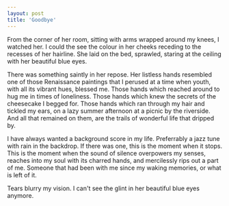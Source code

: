 ```yaml
---
layout: post
title: 'Goodbye'
---
```


From the corner of her room, sitting with arms wrapped around my knees, I watched her. I could the see the colour in her cheeks receding to the recesses of her hairline. She laid on the bed, sprawled, staring at the ceiling with her beautiful blue eyes.

There was something saintly in her repose. Her listless hands resembled one of those Renaissance paintings that I perused at a time when youth, with all its vibrant hues, blessed me. Those hands which reached around to hug me in times of loneliness. Those hands which knew the secrets of the cheesecake I begged for. Those hands which ran through my hair and tickled my ears, on a lazy summer afternoon at a picnic by the riverside. And all that remained on them, are the trails of wonderful life that dripped by.

I have always wanted a background score in my life. Preferrably a jazz tune with rain in the backdrop. If there was one, this is the moment when it stops. This is the moment when the sound of silence overpowers my senses, reaches into my soul with its charred hands, and mercilessly rips out a part of me. Someone that had been with me since my waking memories, or what is left of it.

Tears blurry my vision. I can't see the glint in her beautiful blue eyes anymore.
